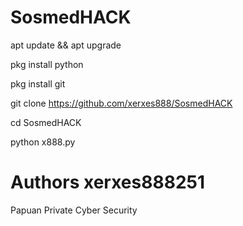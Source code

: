 # SosmedHACK

apt update && apt upgrade

pkg install python

pkg install git

git clone https://github.com/xerxes888/SosmedHACK

cd SosmedHACK

python x888.py

# Authors xerxes888251

Papuan Private Cyber Security
